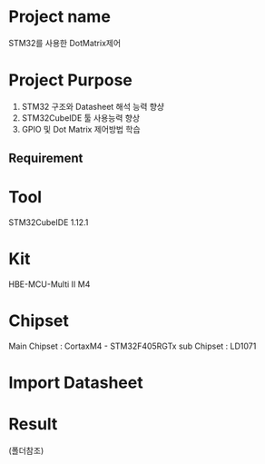 # Project name
STM32를 사용한 DotMatrix제어

# Project Purpose
1. STM32 구조와 Datasheet 해석 능력 향샹
2. STM32CubeIDE 툴 사용능력 향상
3. GPIO 및 Dot Matrix 제어방법 학습

## Requirement

# Tool
STM32CubeIDE 1.12.1

# Kit 
HBE-MCU-Multi II M4

# Chipset 
Main Chipset : CortaxM4 - STM32F405RGTx
sub Chipset : LD1071

# Import Datasheet








# Result



(폴더참조)


























